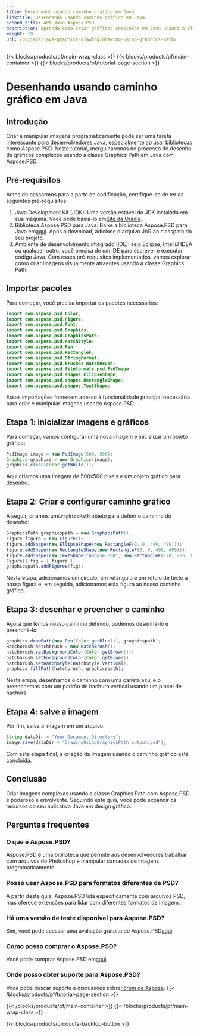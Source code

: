 ```yaml
---
title: Desenhando usando caminho gráfico em Java
linktitle: Desenhando usando caminho gráfico em Java
second_title: API Java Aspose.PSD
description: Aprenda como criar gráficos complexos em Java usando a classe Graphics Path do Aspose.PSD. Este tutorial orienta você em cada etapa para a criação de imagens impressionantes.
weight: 19
url: /pt/java/java-graphics-drawing/drawing-using-graphics-path/
---
```


{{< blocks/products/pf/main-wrap-class >}}
{{< blocks/products/pf/main-container >}}
{{< blocks/products/pf/tutorial-page-section >}}

# Desenhando usando caminho gráfico em Java

## Introdução
Criar e manipular imagens programaticamente pode ser uma tarefa interessante para desenvolvedores Java, especialmente ao usar bibliotecas como Aspose.PSD. Neste tutorial, mergulharemos no processo de desenho de gráficos complexos usando a classe Graphics Path em Java com Aspose.PSD.
## Pré-requisitos
Antes de passarmos para a parte de codificação, certifique-se de ter os seguintes pré-requisitos:
1.  Java Development Kit (JDK): Uma versão estável do JDK instalada em sua máquina. Você pode baixá-lo em[Site da Oracle](https://www.oracle.com/java/technologies/javase-jdk11-downloads.html).
2.  Biblioteca Aspose.PSD para Java: Baixe a biblioteca Aspose.PSD para Java em[aqui](https://releases.aspose.com/psd/java/). Após o download, adicione o arquivo JAR ao classpath do seu projeto.
3. Ambiente de desenvolvimento integrado (IDE): seja Eclipse, IntelliJ IDEA ou qualquer outro, você precisa de um IDE para escrever e executar código Java.
Com esses pré-requisitos implementados, vamos explorar como criar imagens visualmente atraentes usando a classe Graphics Path.
## Importar pacotes
Para começar, você precisa importar os pacotes necessários:
```java
import com.aspose.psd.Color;
import com.aspose.psd.Figure;
import com.aspose.psd.Font;
import com.aspose.psd.Graphics;
import com.aspose.psd.GraphicsPath;
import com.aspose.psd.HatchStyle;
import com.aspose.psd.Pen;
import com.aspose.psd.RectangleF;
import com.aspose.psd.StringFormat;
import com.aspose.psd.brushes.HatchBrush;
import com.aspose.psd.fileformats.psd.PsdImage;
import com.aspose.psd.shapes.EllipseShape;
import com.aspose.psd.shapes.RectangleShape;
import com.aspose.psd.shapes.TextShape;
```
Essas importações fornecem acesso à funcionalidade principal necessária para criar e manipular imagens usando Aspose.PSD.
## Etapa 1: inicializar imagens e gráficos
Para começar, vamos configurar uma nova imagem e inicializar um objeto gráfico:
```java
PsdImage image = new PsdImage(500, 500);
Graphics graphics = new Graphics(image);
graphics.clear(Color.getWhite());
```
Aqui criamos uma imagem de 500x500 pixels e um objeto gráfico para desenho.
## Etapa 2: Criar e configurar caminho gráfico
 A seguir, criamos um`GraphicsPath` objeto para definir o caminho do desenho:
```java
GraphicsPath graphicspath = new GraphicsPath();
Figure figure = new Figure();
figure.addShape(new EllipseShape(new RectangleF(0, 0, 499, 499)));
figure.addShape(new RectangleShape(new RectangleF(0, 0, 499, 499)));
figure.addShape(new TextShape("Aspose.PSD", new RectangleF(170, 225, 170, 100), new TextFont("Arial", 20), StringFormat.getGenericTypographic()));
Figure[] fig = { figure };
graphicspath.addFigures(fig);
```
Nesta etapa, adicionamos um círculo, um retângulo e um rótulo de texto à nossa figura e, em seguida, adicionamos esta figura ao nosso caminho gráfico.
## Etapa 3: desenhar e preencher o caminho
Agora que temos nosso caminho definido, podemos desenhá-lo e preenchê-lo:
```java
graphics.drawPath(new Pen(Color.getBlue()), graphicspath);
HatchBrush hatchbrush = new HatchBrush();
hatchbrush.setBackgroundColor(Color.getBrown());
hatchbrush.setForegroundColor(Color.getBlue());
hatchbrush.setHatchStyle(HatchStyle.Vertical);
graphics.fillPath(hatchbrush, graphicspath);
```
Nesta etapa, desenhamos o caminho com uma caneta azul e o preenchemos com um padrão de hachura vertical usando um pincel de hachura.
## Etapa 4: salve a imagem
Por fim, salve a imagem em um arquivo:
```java
String dataDir = "Your Document Directory";
image.save(dataDir + "DrawingUsingGraphicsPath_output.psd");
```
Com esta etapa final, a criação da imagem usando o caminho gráfico está concluída.
## Conclusão
Criar imagens complexas usando a classe Graphics Path com Aspose.PSD é poderoso e envolvente. Seguindo este guia, você pode expandir os recursos do seu aplicativo Java em design gráfico.
## Perguntas frequentes
### O que é Aspose.PSD?
Aspose.PSD é uma biblioteca que permite aos desenvolvedores trabalhar com arquivos do Photoshop e manipular camadas de imagens programaticamente.
### Posso usar Aspose.PSD para formatos diferentes de PSD?
A partir deste guia, Aspose.PSD lida especificamente com arquivos PSD, mas oferece extensões para lidar com diferentes formatos de imagem.
### Há uma versão de teste disponível para Aspose.PSD?
 Sim, você pode acessar uma avaliação gratuita do Aspose.PSD[aqui](https://releases.aspose.com/).
### Como posso comprar o Aspose.PSD?
 Você pode comprar Aspose.PSD em[aqui](https://purchase.aspose.com/buy).
### Onde posso obter suporte para Aspose.PSD?
Você pode buscar suporte e discussões sobre[Fórum de Aspose](https://forum.aspose.com/c/psd/34).
{{< /blocks/products/pf/tutorial-page-section >}}

{{< /blocks/products/pf/main-container >}}
{{< /blocks/products/pf/main-wrap-class >}}

{{< blocks/products/products-backtop-button >}}

